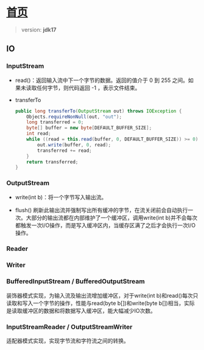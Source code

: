 # [首页](/blog/)

> version: **jdk17**

## IO

### InputStream

- read()：返回输入流中下一个字节的数据。返回的值介于 0 到 255 之间。如果未读取任何字节，则代码返回 -1 ，表示文件结束。

- transferTo

    ```java
    public long transferTo(OutputStream out) throws IOException {
        Objects.requireNonNull(out, "out");
        long transferred = 0;
        byte[] buffer = new byte[DEFAULT_BUFFER_SIZE];
        int read;
        while ((read = this.read(buffer, 0, DEFAULT_BUFFER_SIZE)) >= 0) {
            out.write(buffer, 0, read);
            transferred += read;
        }
        return transferred;
    }
    ```

### OutputStream

- write(int b)：将一个字节写入输出流。

- flush()
    刷新此输出流并强制写出所有缓冲的字节，在流关闭前会自动执行一次。大部分的输出流都在内部维护了一个缓冲区，调用write(int b)并不会每次都触发一次I/O操作，而是写入缓冲区内，当缓存区满了之后才会执行一次I/O操作。

### Reader

### Writer

### BufferedInputStream / BufferedOutputStream

装饰器模式实现，为输入流及输出流增加缓冲区，对于write(int b)和read()每次只读取和写入一个字节的操作，性能与read(byte b[])和write(byte b[])相当，实际是读取缓冲区的数据和将数据写入缓冲区，能大幅减少IO次数。

### InputStreamReader / OutputStreamWriter

适配器模式实现，实现字节流和字符流之间的转换。
